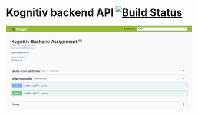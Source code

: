 # Kognitiv backend API [![Build Status](https://travis-ci.org/GouravRusiya30/kognitiv-api.svg?branch=master)](https://travis-ci.org/GouravRusiya30/kognitiv-api)

<img align="center" alt="Kognitiv api" width="1026px" src="https://github.com/GouravRusiya30/kognitiv-api/blob/master/src/main/resources/static/swagger-ui.png" />

